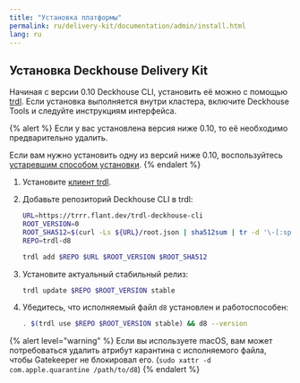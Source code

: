 ```yaml
---
title: "Установка платформы"
permalink: ru/delivery-kit/documentation/admin/install.html
lang: ru
---
```


## Установка Deckhouse Delivery Kit

Начиная с версии 0.10 Deckhouse CLI, установить её можно с помощью [trdl](https://ru.trdl.dev/). Если установка выполняется внутри кластера, включите Deckhouse Tools и следуйте инструкциям интерфейса.

{% alert %}
Если у вас установлена версия ниже 0.10, то её необходимо предварительно удалить.

Если вам нужно установить одну из версий ниже 0.10, воспользуйтесь [устаревшим способом установки](https://deckhouse.ru/products/kubernetes-platform/documentation/v1.67/deckhouse-cli/#how-do-i-install-deckhouse-cli).
{% endalert %}

1. Установите [клиент trdl](https://ru.trdl.dev/quickstart.html#%D1%83%D1%81%D1%82%D0%B0%D0%BD%D0%BE%D0%B2%D0%BA%D0%B0-%D0%BA%D0%BB%D0%B8%D0%B5%D0%BD%D1%82%D0%B0).

1. Добавьте репозиторий Deckhouse CLI в trdl:

   ```bash
   URL=https://trrr.flant.dev/trdl-deckhouse-cli
   ROOT_VERSION=0
   ROOT_SHA512=$(curl -Ls ${URL}/root.json | sha512sum | tr -d '\-[:space:]\n')
   REPO=trdl-d8
   
   trdl add $REPO $URL $ROOT_VERSION $ROOT_SHA512
   ```

1. Установите актуальный стабильный релиз:

   ```bash
   trdl update $REPO $ROOT_VERSION stable
   ```

1. Убедитесь, что исполняемый файл `d8` установлен и работоспособен:

   ```bash
   . $(trdl use $REPO $ROOT_VERSION stable) && d8 --version
   ```

{% alert level="warning" %}
Если вы используете macOS, вам может потребоваться удалить атрибут карантина с исполняемого файла, чтобы Gatekeeper не блокировал его.
(`sudo xattr -d com.apple.quarantine /path/to/d8`)
{% endalert %}
